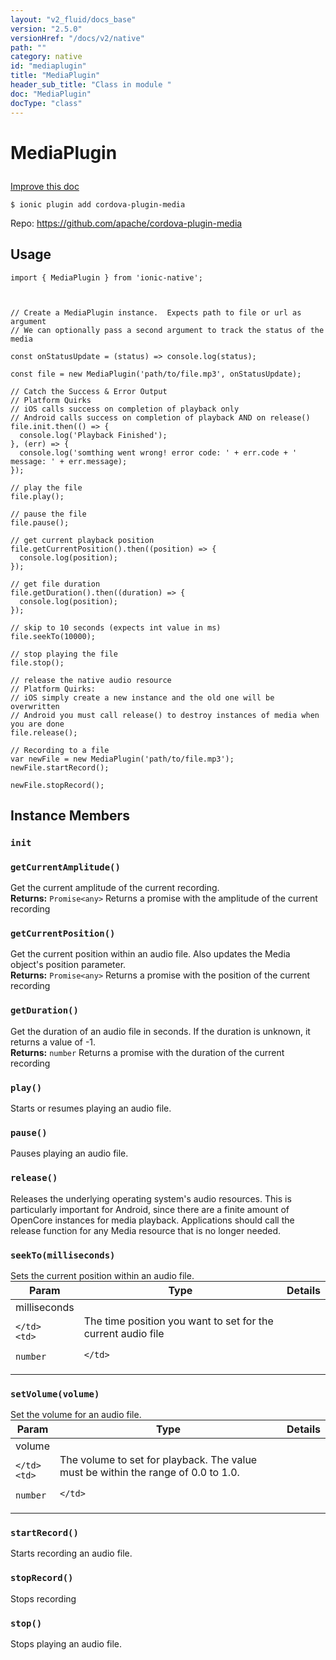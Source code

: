 ```yaml
---
layout: "v2_fluid/docs_base"
version: "2.5.0"
versionHref: "/docs/v2/native"
path: ""
category: native
id: "mediaplugin"
title: "MediaPlugin"
header_sub_title: "Class in module "
doc: "MediaPlugin"
docType: "class"
---
```








<h1 class="api-title">
  
  MediaPlugin
  

  

  </h1>

<a class="improve-v2-docs" href="http://github.com/driftyco/ionic-native/edit/master/src/plugins/media.ts#L7">
  Improve this doc
</a>



<!-- decorators -->





<pre><code>$ ionic plugin add cordova-plugin-media</code></pre>
<p>Repo:
  <a href="https://github.com/apache/cordova-plugin-media">
    https://github.com/apache/cordova-plugin-media
  </a>
</p>

<!-- description -->




<!-- if doc.decorators -->

<!-- @usage tag -->

<h2>Usage</h2>

<pre><code class="lang-typescript">import { MediaPlugin } from &#39;ionic-native&#39;;



// Create a MediaPlugin instance.  Expects path to file or url as argument
// We can optionally pass a second argument to track the status of the media

const onStatusUpdate = (status) =&gt; console.log(status);

const file = new MediaPlugin(&#39;path/to/file.mp3&#39;, onStatusUpdate);

// Catch the Success &amp; Error Output
// Platform Quirks
// iOS calls success on completion of playback only
// Android calls success on completion of playback AND on release()
file.init.then(() =&gt; {
  console.log(&#39;Playback Finished&#39;);
}, (err) =&gt; {
  console.log(&#39;somthing went wrong! error code: &#39; + err.code + &#39; message: &#39; + err.message);
});

// play the file
file.play();

// pause the file
file.pause();

// get current playback position
file.getCurrentPosition().then((position) =&gt; {
  console.log(position);
});

// get file duration
file.getDuration().then((duration) =&gt; {
  console.log(position);
});

// skip to 10 seconds (expects int value in ms)
file.seekTo(10000);

// stop playing the file
file.stop();

// release the native audio resource
// Platform Quirks:
// iOS simply create a new instance and the old one will be overwritten
// Android you must call release() to destroy instances of media when you are done
file.release();

// Recording to a file
var newFile = new MediaPlugin(&#39;path/to/file.mp3&#39;);
newFile.startRecord();

newFile.stopRecord();
</code></pre>




<!-- @property tags -->




<!-- methods on the class -->

<h2>Instance Members</h2>
<div id="init"></div>
<h3>
  <code>init</code>
  

</h3>




<div id="getCurrentAmplitude"></div>
<h3>
  <code>getCurrentAmplitude()</code>
  

</h3>
Get the current amplitude of the current recording.


<div class="return-value" markdown="1">
  <i class="icon ion-arrow-return-left"></i>
  <b>Returns:</b> 
<code>Promise&lt;any&gt;</code> Returns a promise with the amplitude of the current recording
</div><div id="getCurrentPosition"></div>
<h3>
  <code>getCurrentPosition()</code>
  

</h3>
Get the current position within an audio file. Also updates the Media object's position parameter.


<div class="return-value" markdown="1">
  <i class="icon ion-arrow-return-left"></i>
  <b>Returns:</b> 
<code>Promise&lt;any&gt;</code> Returns a promise with the position of the current recording
</div><div id="getDuration"></div>
<h3>
  <code>getDuration()</code>
  

</h3>
Get the duration of an audio file in seconds. If the duration is unknown, it returns a value of -1.


<div class="return-value" markdown="1">
  <i class="icon ion-arrow-return-left"></i>
  <b>Returns:</b> 
<code>number</code> Returns a promise with the duration of the current recording
</div><div id="play"></div>
<h3>
  <code>play()</code>
  

</h3>
Starts or resumes playing an audio file.




<div id="pause"></div>
<h3>
  <code>pause()</code>
  

</h3>
Pauses playing an audio file.




<div id="release"></div>
<h3>
  <code>release()</code>
  

</h3>
Releases the underlying operating system's audio resources. This is particularly important for Android, since there are a finite amount of OpenCore instances for media playback. Applications should call the release function for any Media resource that is no longer needed.




<div id="seekTo"></div>
<h3>
  <code>seekTo(milliseconds)</code>
  

</h3>
Sets the current position within an audio file.
<table class="table param-table" style="margin:0;">
  <thead>
  <tr>
    <th>Param</th>
    <th>Type</th>
    <th>Details</th>
  </tr>
  </thead>
  <tbody>
  
  <tr>
    <td>
      milliseconds
      
      
    </td>
    <td>
      
<code>number</code>
    </td>
    <td>
      <p>The time position you want to set for the current audio file</p>

      
    </td>
  </tr>
  
  </tbody>
</table>

<div id="setVolume"></div>
<h3>
  <code>setVolume(volume)</code>
  

</h3>
Set the volume for an audio file.
<table class="table param-table" style="margin:0;">
  <thead>
  <tr>
    <th>Param</th>
    <th>Type</th>
    <th>Details</th>
  </tr>
  </thead>
  <tbody>
  
  <tr>
    <td>
      volume
      
      
    </td>
    <td>
      
<code>number</code>
    </td>
    <td>
      <p>The volume to set for playback. The value must be within the range of 0.0 to 1.0.</p>

      
    </td>
  </tr>
  
  </tbody>
</table>

<div id="startRecord"></div>
<h3>
  <code>startRecord()</code>
  

</h3>
Starts recording an audio file.




<div id="stopRecord"></div>
<h3>
  <code>stopRecord()</code>
  

</h3>
Stops recording




<div id="stop"></div>
<h3>
  <code>stop()</code>
  

</h3>
Stops playing an audio file.








<!-- other classes -->

<!-- end other classes -->

<!-- interfaces -->

<!-- end interfaces -->

<!-- related link --><!-- end content block -->


<!-- end body block -->

